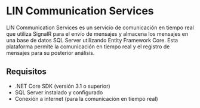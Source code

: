 # LIN Communication Services

LIN Communication Services es un servicio de comunicación en tiempo real que utiliza SignalR para el envío de mensajes y almacena los mensajes en una base de datos SQL Server utilizando Entity Framework Core. Esta plataforma permite la comunicación en tiempo real y el registro de mensajes para su posterior análisis.

## Requisitos

- .NET Core SDK (versión 3.1 o superior)
- SQL Server instalado y configurado
- Conexión a internet (para la comunicación en tiempo real)